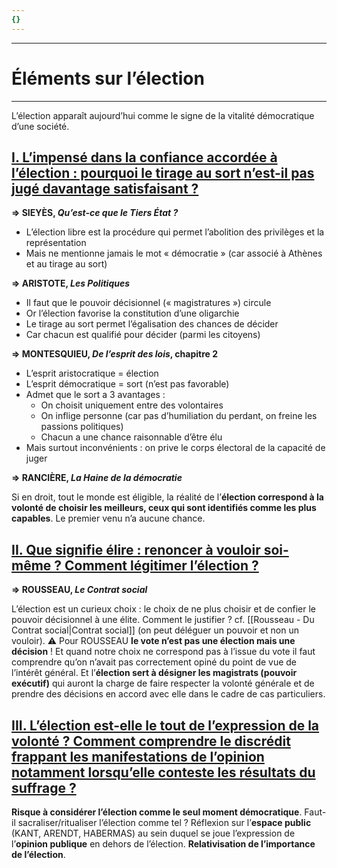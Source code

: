 ```yaml
---
{}
---
```

***
# Éléments sur l’élection
***
L’élection apparaît aujourd’hui comme le signe de la vitalité démocratique d’une société. 
## <u>I. L’impensé dans la confiance accordée à l’élection : pourquoi le tirage au sort n’est-il pas jugé davantage satisfaisant ?</u>

**⇒ SIEYÈS, *Qu’est-ce que le Tiers État ?***
- L’élection libre est la procédure qui permet l’abolition des privilèges et la représentation
- Mais ne mentionne jamais le mot « démocratie » (car associé à Athènes et au tirage au sort)

**⇒ ARISTOTE, *Les Politiques***
- Il faut que le pouvoir décisionnel (« magistratures ») circule 
- Or l’élection favorise la constitution d’une oligarchie 
- Le tirage au sort permet l’égalisation des chances de décider 
- Car chacun est qualifié pour décider (parmi les citoyens)

**⇒ MONTESQUIEU, *De l’esprit des lois*, chapitre 2**
- L’esprit aristocratique = élection 
- L’esprit démocratique = sort (n’est pas favorable)
- Admet que le sort a 3 avantages : 
	- On choisit uniquement entre des volontaires 
	- On inflige personne (car pas d’humiliation du perdant, on freine les passions politiques)
	- Chacun a une chance raisonnable d’être élu 
- Mais surtout inconvénients : on prive le corps électoral de la capacité de juger 

**⇒ RANCIÈRE, *La Haine de la démocratie***

Si en droit, tout le monde est éligible, la réalité de l’**élection correspond à la volonté de choisir les meilleurs, ceux qui sont identifiés comme les plus capables**. Le premier venu n’a aucune chance. 

## <u>II. Que signifie élire : renoncer à vouloir soi-même ? Comment légitimer l’élection ?</u>

**⇒ ROUSSEAU, *Le Contrat social***

L’élection est un curieux choix : le choix de ne plus choisir et de confier le pouvoir décisionnel à une élite. Comment le justifier ? cf. [[Rousseau - Du Contrat social|Contrat social]] (on peut déléguer un pouvoir et non un vouloir). ⚠ Pour ROUSSEAU **le vote n’est pas une élection mais une décision** ! Et quand notre choix ne correspond pas à l’issue du vote il faut comprendre qu’on n’avait pas correctement opiné du point de vue de l’intérêt général. Et l’**élection sert à désigner les magistrats (pouvoir exécutif)** qui auront la charge de faire respecter la volonté générale et de prendre des décisions en accord avec elle dans le cadre de cas particuliers. 

## <u>III. L’élection est-elle le tout de l’expression de la volonté ? Comment comprendre le discrédit frappant les manifestations de l’opinion notamment lorsqu’elle conteste les résultats du suffrage ?</u>

**Risque à considérer l’élection comme le seul moment démocratique**. Faut-il sacraliser/ritualiser l’élection comme tel ? Réflexion sur l’**espace public** (KANT, ARENDT, HABERMAS) au sein duquel se joue l’expression de l’**opinion publique** en dehors de l’élection. **Relativisation de l’importance de l’élection**. 













